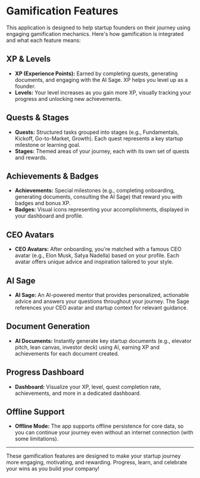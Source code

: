 # Gamification Features

This application is designed to help startup founders on their journey using engaging gamification mechanics. Here's how gamification is integrated and what each feature means:

## XP & Levels

- **XP (Experience Points):** Earned by completing quests, generating documents, and engaging with the AI Sage. XP helps you level up as a founder.
- **Levels:** Your level increases as you gain more XP, visually tracking your progress and unlocking new achievements.

## Quests & Stages

- **Quests:** Structured tasks grouped into stages (e.g., Fundamentals, Kickoff, Go-to-Market, Growth). Each quest represents a key startup milestone or learning goal.
- **Stages:** Themed areas of your journey, each with its own set of quests and rewards.

## Achievements & Badges

- **Achievements:** Special milestones (e.g., completing onboarding, generating documents, consulting the AI Sage) that reward you with badges and bonus XP.
- **Badges:** Visual icons representing your accomplishments, displayed in your dashboard and profile.

## CEO Avatars

- **CEO Avatars:** After onboarding, you're matched with a famous CEO avatar (e.g., Elon Musk, Satya Nadella) based on your profile. Each avatar offers unique advice and inspiration tailored to your style.

## AI Sage

- **AI Sage:** An AI-powered mentor that provides personalized, actionable advice and answers your questions throughout your journey. The Sage references your CEO avatar and startup context for relevant guidance.

## Document Generation

- **AI Documents:** Instantly generate key startup documents (e.g., elevator pitch, lean canvas, investor deck) using AI, earning XP and achievements for each document created.

## Progress Dashboard

- **Dashboard:** Visualize your XP, level, quest completion rate, achievements, and more in a dedicated dashboard.

## Offline Support

- **Offline Mode:** The app supports offline persistence for core data, so you can continue your journey even without an internet connection (with some limitations).

---

These gamification features are designed to make your startup journey more engaging, motivating, and rewarding. Progress, learn, and celebrate your wins as you build your company!
